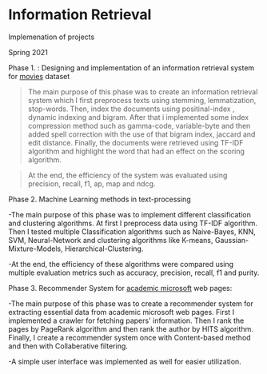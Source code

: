 # Information Retrieval
Implemenation of projects

Spring 2021

Phase 1. : Designing and implementation of an information retrieval system for [movies](https://www.kaggle.com/stefanoleone992/imdb-extensive-dataset) dataset

> The main purpose of this phase was to create an information retrieval system which I first preprocess texts using stemming, lemmatization, stop-words. Then, index the documents using positinal-index , dynamic indexing and bigram. After that i implemented some index compression method such as gamma-code, variable-byte and then added spell correction with the use of that bigram index, jaccard and edit distance. Finally, the documents were retrieved using TF-IDF algorithm and highlight the word that had an effect on the scoring algorithm. 
      
> At the end, the efficiency of the system was evaluated using precision, recall, f1, ap, map and ndcg.
       

Phase 2. Machine Learning methods in text-processing

-The main purpose of this phase was to implement different classification and clustering algorithms. At first I preprocess data using TF-IDF algorithm. Then I tested multiple Classification algorithms such as Naive-Bayes, KNN, SVM, Neural-Network and clustering algorithms like K-means, Gaussian-Mixture-Models, Hierarchical-Clustering.
       
-At the end, the efficiency of these algorithms were compared using multiple evaluation metrics such as accuracy, precision, recall, f1 and purity.
       

Phase 3. Recommender System for [academic microsoft](https://academic.microsoft.com/) web pages:

-The main purpose of this phase was to create a recommender system for extracting essential data from academic microsoft web pages. First I implemented a crawler for fetching papers' information. Then I rank the pages by PageRank algorithm and then rank the author by HITS algorithm. Finally, I create a recommender system once with Content-based method and then with Collaberative filtering.
       
       
-A simple user interface was implemented as well for easier utilization.
